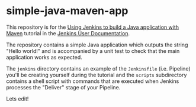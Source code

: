 # simple-java-maven-app

This repository is for the
[Using Jenkins to build a Java application with Maven](https://jenkins.io/doc/tutorials/building-a-java-app-with-maven/)
tutorial in the [Jenkins User Documentation](https://jenkins.io/doc/).

The repository contains a simple Java application which outputs the string
"Hello world!" and is accompanied by a unit test to check that the main
application works as expected.

The `jenkins` directory contains an example of the `Jenkinsfile` (i.e. Pipeline)
you'll be creating yourself during the tutorial and the `scripts` subdirectory
contains a shell script with commands that are executed when Jenkins processes
the "Deliver" stage of your Pipeline. 

Lets edit!

